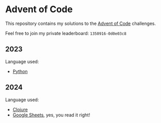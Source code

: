 # Advent of Code

This repository contains my solutions to the [Advent of Code](https://adventofcode.com/) challenges.

Feel free to join my private leaderboard: `1350916-0d0e03c8`

## 2023

Language used:
* [Python](https://www.python.org/)

## 2024

Language used:
* [Clojure](https://clojure.org/)
* [Google Sheets](https://workspace.google.com/products/sheets/), yes, you read it right!
